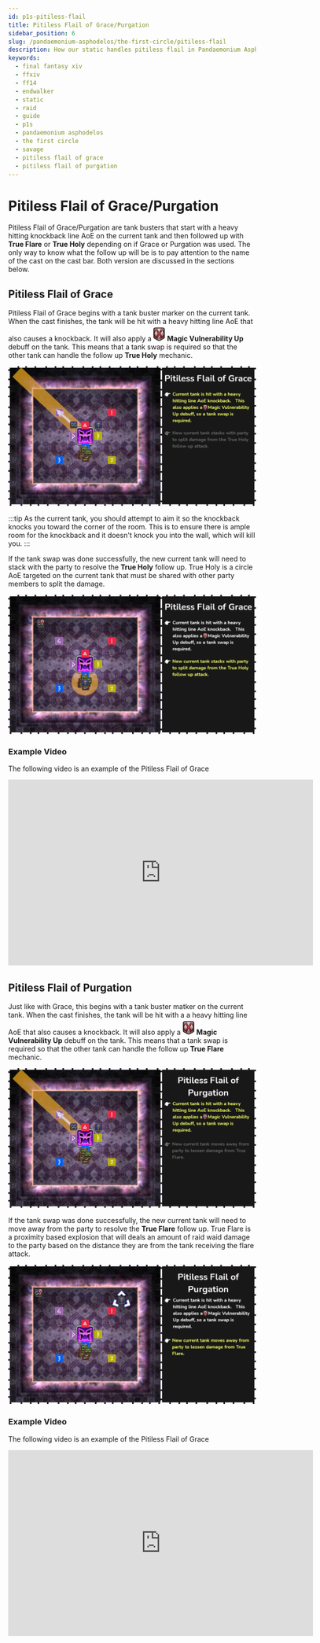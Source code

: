 ```yaml
---
id: p1s-pitiless-flail
title: Pitiless Flail of Grace/Purgation
sidebar_position: 6
slug: /pandaemonium-asphodelos/the-first-circle/pitiless-flail
description: How our static handles pitiless flail in Pandaemonium Asphodelos The First Circle (Savage)
keywords: 
  - final fantasy xiv
  - ffxiv
  - ff14
  - endwalker
  - static
  - raid
  - guide
  - p1s
  - pandaemonium asphodelos
  - the first circle
  - savage
  - pitiless flail of grace
  - pitiless flail of purgation
---
```


# Pitiless Flail of Grace/Purgation
Pitiless Flail of Grace/Purgation are tank busters that start with a heavy hitting knockback line AoE on the current tank and then followed up with **True Flare** or **True Holy** depending on if Grace or Purgation was used. The only way to know what the follow up will be is to pay attention to the name of the cast on the cast bar.  Both version are discussed in the sections below.

## Pitiless Flail of Grace
Pitiless Flail of Grace begins with a tank buster marker on the current tank.  When the cast finishes, the tank will be hit with a heavy hitting line AoE that also causes a knockback.  It will also apply a ![Magic Vulnerability Up](/img/icons/debuffs/magic-vulnerability-up.webp) **Magic Vulnerability Up** debuff on the tank.  This means that a tank swap is required so that the other tank can handle the follow up **True Holy** mechanic.

![Pitiless Flail of Grace Step One](/img/pandaemonium-asphodelos/the-first-circle/pitiless-flail-of-grace-step-one.webp)

:::tip
As the current tank, you should attempt to aim it so the knockback knocks you toward the corner of the room. This is to ensure there is ample room for the knockback and it doesn't knock you into the wall, which will kill you.
:::

If the tank swap was done successfully, the new current tank will need to stack with the party to resolve the **True Holy** follow up.  True Holy is a circle AoE targeted on the current tank that must be shared with other party members to split the damage.

![Pitiless Flail of Grace Step Two](/img/pandaemonium-asphodelos/the-first-circle/pitiless-flail-of-grace-step-two.webp)

### Example Video
The following video is an example of the Pitiless Flail of Grace
<iframe src="https://player.twitch.tv/?video=1271790756&parent=localhost&parent=manbeardgames.com&autoplay=false" 
    frameBorder="0" 
    allowFullScreen={true} 
    scrolling="no" 
    height="378" 
    width="620"></iframe>

## Pitiless Flail of Purgation
Just like with Grace, this begins with a tank buster matker on the current tank.  When the cast finishes, the tank will be hit with a a heavy hitting line AoE that also causes a knockback.  It will also apply a ![Magic Vulnerability Up](/img/icons/debuffs/magic-vulnerability-up.webp) **Magic Vulnerability Up** debuff on the tank.  This means that a tank swap is required so that the other tank can handle the follow up **True Flare** mechanic.

![Pitiless Flail of Purgation Step One](/img/pandaemonium-asphodelos/the-first-circle/pitiless-flail-of-purgation-step-one.webp)

If the tank swap was done successfully, the new current tank will need to move away from the party to resolve the **True Flare** follow up.  True Flare is a proximity based explosion that will deals an amount of raid waid damage to the party based on the distance they are from the tank receiving the flare attack.

![Pitiless Flail of Purgation Step Two](/img/pandaemonium-asphodelos/the-first-circle/pitiless-flail-of-purgation-step-two.webp)

### Example Video
The following video is an example of the Pitiless Flail of Grace
<iframe src="https://player.twitch.tv/?video=1271790757&parent=localhost&parent=manbeardgames.com&autoplay=false" 
    frameBorder="0" 
    allowFullScreen={true} 
    scrolling="no" 
    height="378" 
    width="620"></iframe>

